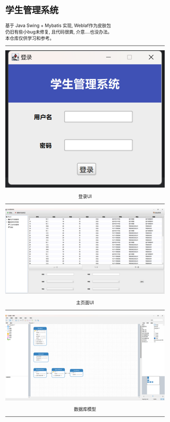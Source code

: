 # 学生管理系统
基于 Java Swing + Mybatis 实现, Weblaf作为皮肤包\
仍旧有些小bug未修复, 且代码很粪, 介意....也没办法。\
本仓库仅供学习和参考。

<div align="center">

----

![登录界面](image/Login.png "登录界面")

登录UI

----


![主页面](image/StudentMain.png "主页面")

主页面UI

----

![数据库模型](image/SQLModel.png "")

数据库模型

----

</div>

